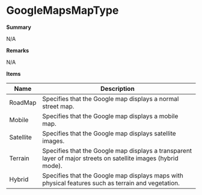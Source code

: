 # GoogleMapsMapType

**Summary**

N/A

**Remarks**

N/A

**Items**

|Name|Description|
|---|---|
|RoadMap|Specifies that the Google map displays a normal street map.|
|Mobile|Specifies that the Google map displays a mobile map.|
|Satellite|Specifies that the Google map displays satellite images.|
|Terrain|Specifies that the Google map displays a transparent layer of major streets on satellite images (hybrid mode).|
|Hybrid|Specifies that the Google map displays maps with physical features such as terrain and vegetation.|

